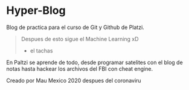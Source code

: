 # Hyper-Blog
Blog de practica para el curso de Git y Github de Platzi.
>Despues de esto sigue el Machine Learning xD
> - el tachas

En Paltzi se aprende de todo, desde programar satelites con el blog de notas hasta hackear los archivos del FBI con cheat engine.

Creado por Mau
Mexico 2020 despues del coronaviru
